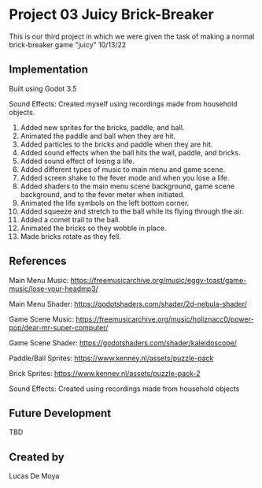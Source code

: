 # Project 03 Juicy Brick-Breaker

This is our third project in which we were given the task of making a normal brick-breaker game "juicy" 
10/13/22

## Implementation

Built using Godot 3.5

Sound Effects: Created myself using recordings made from household objects.

1. Added new sprites for the bricks, paddle, and ball.
2. Animated the paddle and ball when they are hit.
3. Added particles to the bricks and paddle when they are hit.
4. Added sound effects when the ball hits the wall, paddle, and bricks.
5. Added sound effect of losing a life.
6. Added different types of music to main menu and game scene.
7. Added screen shake to the fever mode and when you lose a life.
8. Added shaders to the main menu scene background, game scene background, and to the fever meter when initiated. 
9. Animated the life symbols on the left bottom corner.
10. Added squeeze and stretch to the ball while its flying through the air. 
11. Added a comet trail to the ball. 
12. Animated the bricks so they wobble in place.
13. Made bricks rotate as they fell. 


## References
Main Menu Music: https://freemusicarchive.org/music/eggy-toast/game-music/lose-your-headmp3/

Main Menu Shader: https://godotshaders.com/shader/2d-nebula-shader/

Game Scene Music: https://freemusicarchive.org/music/holiznacc0/power-pop/dear-mr-super-computer/

Game Scene Shader: https://godotshaders.com/shader/kaleidoscope/

Paddle/Ball Sprites: https://www.kenney.nl/assets/puzzle-pack

Brick Sprites: https://www.kenney.nl/assets/puzzle-pack-2

Sound Effects: Created using recordings made from household objects

## Future Development
TBD
## Created by
Lucas De Moya
